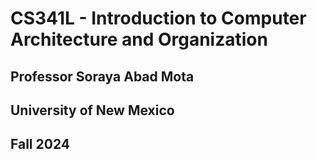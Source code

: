 # CS341L - Introduction to Computer Architecture and Organization
## Professor Soraya Abad Mota 
## University of New Mexico 
## Fall 2024
